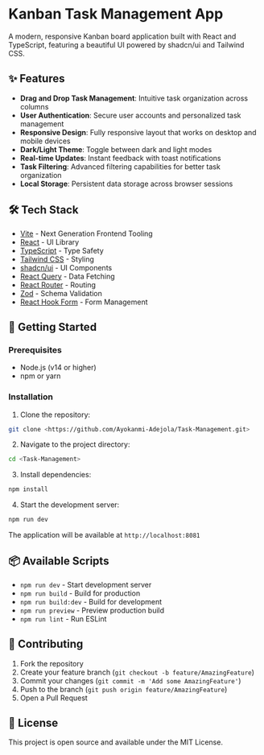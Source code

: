 # Kanban Task Management App

A modern, responsive Kanban board application built with React and TypeScript, featuring a beautiful UI powered by shadcn/ui and Tailwind CSS.



## ✨ Features

- **Drag and Drop Task Management**: Intuitive task organization across columns
- **User Authentication**: Secure user accounts and personalized task management
- **Responsive Design**: Fully responsive layout that works on desktop and mobile devices
- **Dark/Light Theme**: Toggle between dark and light modes
- **Real-time Updates**: Instant feedback with toast notifications
- **Task Filtering**: Advanced filtering capabilities for better task organization
- **Local Storage**: Persistent data storage across browser sessions

## 🛠️ Tech Stack

- [Vite](https://vitejs.dev/) - Next Generation Frontend Tooling
- [React](https://reactjs.org/) - UI Library
- [TypeScript](https://www.typescriptlang.org/) - Type Safety
- [Tailwind CSS](https://tailwindcss.com/) - Styling
- [shadcn/ui](https://ui.shadcn.com/) - UI Components
- [React Query](https://tanstack.com/query/latest) - Data Fetching
- [React Router](https://reactrouter.com/) - Routing
- [Zod](https://zod.dev/) - Schema Validation
- [React Hook Form](https://react-hook-form.com/) - Form Management

## 🚀 Getting Started

### Prerequisites

- Node.js (v14 or higher)
- npm or yarn

### Installation

1. Clone the repository:
```bash
git clone <https://github.com/Ayokanmi-Adejola/Task-Management.git>
```

2. Navigate to the project directory:
```bash
cd <Task-Management>
```

3. Install dependencies:
```bash
npm install
```

4. Start the development server:
```bash
npm run dev
```

The application will be available at `http://localhost:8081`

## 📦 Available Scripts

- `npm run dev` - Start development server
- `npm run build` - Build for production
- `npm run build:dev` - Build for development
- `npm run preview` - Preview production build
- `npm run lint` - Run ESLint

## 🤝 Contributing

1. Fork the repository
2. Create your feature branch (`git checkout -b feature/AmazingFeature`)
3. Commit your changes (`git commit -m 'Add some AmazingFeature'`)
4. Push to the branch (`git push origin feature/AmazingFeature`)
5. Open a Pull Request

## 📝 License

This project is open source and available under the MIT License.

